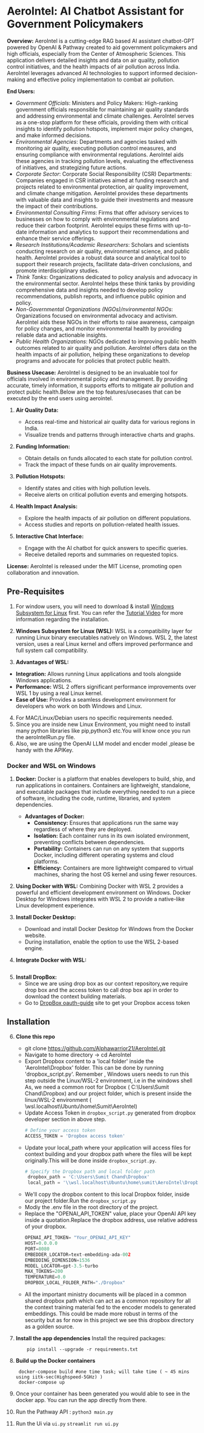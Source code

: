 # AeroIntel: AI Chatbot Assistant for Government Policymakers

**Overview:**
AeroIntel is a cutting-edge RAG based AI assistant chatbot-GPT powered by OpenAI & Pathway created to aid government policymakers and high officials, especially from the Center of Atmospheric Sciences. This application delivers detailed insights and data on air quality, pollution control initiatives, and the health impacts of air pollution across India. AeroIntel leverages advanced AI technologies to support informed decision-making and effective policy implementation to combat air pollution.

**End Users:**
  - *Government Officials*: Ministers and Policy Makers: High-ranking government officials responsible for maintaining air quality standards and addressing environmental and climate challenges. AeroIntel serves as a one-stop platform for these officials, providing them with critical insights to identify pollution hotspots, implement major policy changes, and make 
                            informed decisions.
  - *Environmental Agencies*: Departments and agencies tasked with monitoring air quality, executing pollution control measures, and ensuring compliance with environmental regulations. AeroIntel aids these agencies in tracking pollution levels, evaluating the effectiveness of initiatives, and strategizing future actions.
  - *Corporate Sector*: Corporate Social Responsibility (CSR) Departments: Companies engaged in CSR initiatives aimed at funding research and projects related to environmental protection, air quality improvement, and climate change mitigation. AeroIntel provides these departments with valuable data and insights to guide their investments and measure the impact of 
                        their contributions.
  - *Environmental Consulting Firms*: Firms that offer advisory services to businesses on how to comply with environmental regulations and reduce their carbon footprint. AeroIntel equips these firms with up-to-date information and analytics to support their recommendations and enhance their service offerings.
  - *Research Institutions/Academic Researchers*: Scholars and scientists conducting research on air quality, environmental science, and public health. AeroIntel provides a robust data source and analytical tool to support their research projects, facilitate data-driven conclusions, and promote interdisciplinary studies.
  - *Think Tanks*: Organizations dedicated to policy analysis and advocacy in the environmental sector. AeroIntel helps these think tanks by providing comprehensive data and insights needed to develop policy recommendations, publish reports, and influence public opinion and policy.
  - *Non-Governmental Organizations (NGOs)/nvironmental NGOs*: Organizations focused on environmental advocacy and activism. AeroIntel aids these NGOs in their efforts to raise awareness, campaign for policy changes, and monitor environmental health by providing reliable data and actionable insights.
  - *Public Health Organizations*: NGOs dedicated to improving public health outcomes related to air quality and pollution. AeroIntel offers data on the health impacts of air pollution, helping these organizations to develop programs and advocate for policies that protect public health.

**Business Usecase:**
AeroIntel is designed to be an invaluable tool for officials involved in environmental policy and management. By providing accurate, timely information, it supports efforts to mitigate air pollution and protect public health.Below are the top features/usecases that can be executed by the end users using aerointel.

1. **Air Quality Data:**
   - Access real-time and historical air quality data for various regions in India.
   - Visualize trends and patterns through interactive charts and graphs.

2. **Funding Information:**
   - Obtain details on funds allocated to each state for pollution control.
   - Track the impact of these funds on air quality improvements.

3. **Pollution Hotspots:**
   - Identify states and cities with high pollution levels.
   - Receive alerts on critical pollution events and emerging hotspots.

4. **Health Impact Analysis:**
   - Explore the health impacts of air pollution on different populations.
   - Access studies and reports on pollution-related health issues.

5. **Interactive Chat Interface:**
   - Engage with the AI chatbot for quick answers to specific queries.
   - Receive detailed reports and summaries on requested topics.

**License:**
AeroIntel is released under the MIT License, promoting open collaboration and innovation.

## Pre-Requisites

1. For window users, you will need to download & install [Windows Subsystem for Linux](https://ubuntu.com/desktop/wsl) first. You can refer the [Tutorial Video](https://www.youtube.com/watch?v=eId6K8d0v6o) for more information regarding the installation.
2. **Windows Subsystem for Linux (WSL):**
WSL is a compatibility layer for running Linux binary executables natively on Windows. WSL 2, the latest version, uses a real Linux kernel and offers improved performance and full system call compatibility.

3. **Advantages of WSL:**
  - **Integration:** Allows running Linux applications and tools alongside Windows applications.
  - **Performance:** WSL 2 offers significant performance improvements over WSL 1 by using a real Linux kernel.
  - **Ease of Use:** Provides a seamless development environment for developers who work on both Windows and Linux.
    
4. For MAC/Linux/Debian users no specific requirements needed.
5. Since you are inside new Linux Environment, you might need to install many python libraries like pip,python3 etc.You will know once you run the aeroIntelRun.py file.
5. Also, we are using the OpenAI LLM model and encder model ,please be handy with the APIKey.

### Docker and WSL on Windows

1. **Docker:** Docker is a platform that enables developers to build, ship, and run applications in containers. Containers are lightweight, standalone, and executable packages that include 
               everything needed to run a piece of software, including the code, runtime, libraries, and system dependencies.

   - **Advantages of Docker:**
       - **Consistency:** Ensures that applications run the same way regardless of where they are deployed.
       - **Isolation:** Each container runs in its own isolated environment, preventing conflicts between dependencies.
       - **Portability:** Containers can run on any system that supports Docker, including different operating systems and cloud platforms.
       - **Efficiency:** Containers are more lightweight compared to virtual machines, sharing the host OS kernel and using fewer resources.

2. **Using Docker with WSL:** Combining Docker with WSL 2 provides a powerful and efficient development environment on Windows. Docker Desktop for Windows integrates with WSL 2 to provide a native-like Linux development experience.

3. **Install Docker Desktop:**
     - Download and install Docker Desktop for Windows from the Docker website.
     - During installation, enable the option to use the WSL 2-based engine.
     
4. **Integrate Docker with WSL:**
<Image of resource>

5. **Install DropBox:**
     - Since we are using drop box as our context repository,we require drop box and the access token to call drop box api in order to download the context building materials.
     - Go to [DropBox oauth-guide](https://developers.dropbox.com/oauth-guide)  site to get your Dropbox access token
       
## Installation 

6. **Clone this repo**
     - git clone https://github.com/Alphawarrior21/AeroIntel.git
     - Navigate to home directory -> cd AeroIntel
     - Export Dropbox content to a 'local folder' inside the 'AeroIntel\Dropbox' folder. This can be done by running 'dropbox_script.py'. Remember , Windows users needs to run this step outside the
       Linux/WSL-2 environment, i.e in the windows shell As, we need a common root for Dropbox ( C:\Users\Sumit Chand\Dropbox) and our project folder, which is present inside the linux/WSL-2
       environment ( \\wsl.localhost\Ubuntu\home\Sumit\AeroIntel)
     - Update Access Token in `dropbox_script.py` generated from dropbox developer section in above step.
       ```python
       # Define your access token
       ACCESS_TOKEN = 'Dropbox access token'
     - Update your local_path where your application will access files for context building and your dropbox path where the files will be kept originally.This will be done inside 
       `dropbox_script.py`.
       ```python
       # Specify the Dropbox path and local folder path
        dropbox_path = 'C:\Users\Sumit Chand\Dropbox'
        local_path = '\\wsl.localhost\Ubuntu\home\sumit\AeroIntel\Dropbox'
      - We'll copy the dropbox content to this local Dropbox folder, inside our project folder.Run the `dropbox_script.py`
      - Modiy the .env file in the root directory of the project.
      - Replace the "OPENAI_API_TOKEN" value, place your OpenAI API key inside a quotation.Replace the dropbox address, use relative address of your dropbox.
        ```python
        OPENAI_API_TOKEN= "Your_OPENAI_API_KEY"
        HOST=0.0.0.0
        PORT=8080
        EMBEDDER_LOCATOR=text-embedding-ada-002
        EMBEDDING_DIMENSION=1536
        MODEL_LOCATOR=gpt-3.5-turbo
        MAX_TOKENS=200
        TEMPERATURE=0.0
        DROPBOX_LOCAL_FOLDER_PATH="./Dropbox"
      - All the important ministry documents will be placed in a common shared dropbox path which can act as a common repository for all the context training material fed to the encoder models to 
        generated embeddings. This could be made more robust in terms of the security but as for now in this project we see this dropbox directory as a golden source.
   
7. **Install the app dependencies**
        Install the required packages:
   
           pip install --upgrade -r requirements.txt
   
9. **Build up the Docker containers**
    
        docker-compose build #one time task; will take time ( ~ 45 mins using iitk-sec(Highspeed-5GHz) )
        docker-compose up
10. Once your container has been generated you would able to see in the docker app. You can run the app directly from there.
11. Run the Pathway API :
        `python3 main.py`
12. Run the Ui via `ui.py`
       `streamlit run ui.py`
